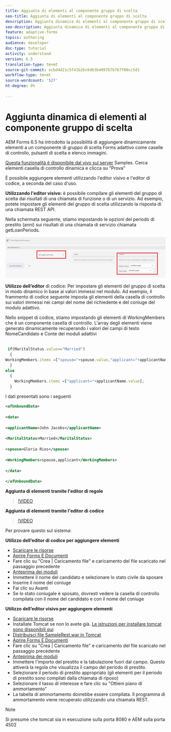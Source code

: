 ```yaml
---
title: Aggiunta di elementi al componente gruppo di scelta
seo-title: Aggiunta di elementi al componente gruppo di scelta
description: Aggiunta dinamica di elementi al componente gruppo di scelta
seo-description: Aggiunta dinamica di elementi al componente gruppo di scelta
feature: adaptive-forms
topics: authoring
audience: developer
doc-type: tutorial
activity: understand
version: 6.5
translation-type: tm+mt
source-git-commit: ecbd4d21c5f41b2bc6db3b409767b767f00cc5d1
workflow-type: tm+mt
source-wordcount: '527'
ht-degree: 0%

---
```




# Aggiunta dinamica di elementi al componente gruppo di scelta

 AEM Forms 6.5 ha introdotto la possibilità di aggiungere dinamicamente elementi a un componente di gruppo di scelta Forms adattivo come caselle di controllo, pulsanti di scelta e elenco immagini.

[Questa funzionalità è disponibile dal vivo sul server](https://forms.enablementadobe.com/content/samples/samples.html?query=0) Samples. Cerca elementi casella di controllo dinamica e clicca su &quot;Prova&quot;


È possibile aggiungere elementi utilizzando l&#39;editor visivo e l&#39;editor di codice, a seconda del caso d&#39;uso.

**Utilizzando l&#39;editor visivo:** è possibile compilare gli elementi del gruppo di scelta dai risultati di una chiamata di funzione o di un servizio. Ad esempio, potete impostare gli elementi del gruppo di scelta utilizzando la risposta di una chiamata REST API.

Nella schermata seguente, stiamo impostando le opzioni del periodo di prestito (anni) sui risultati di una chiamata di servizio chiamata getLoanPeriods.

![Editor regola](assets/ruleeditor.png)

**Utilizzo dell’editor** di codice: Per impostare gli elementi del gruppo di scelta in modo dinamico in base ai valori immessi nel modulo. Ad esempio, il frammento di codice seguente imposta gli elementi della casella di controllo sui valori immessi nei campi del nome del richiedente e del coniuge del modulo adattivo.

Nello snippet di codice, stiamo impostando gli elementi di WorkingMembers che è un componente casella di controllo. L&#39;array degli elementi viene generato dinamicamente recuperando i valori dei campi di testo NomeCandidato e Conte dei moduli adattivi

```javascript
 
 if(MaritalStatus.value=="Married")
  {
WorkingMembers.items =["spouse="+spouse.value,"applicant="+applicantName.value];
  }
else
  {
    WorkingMembers.items =["applicant="+applicantName.value];
  }
```

I dati presentati sono i seguenti

```xml
<afUnboundData>

<data>

<applicantName>John Jacobs</applicantName>

<MaritalStatus>Married</MaritalStatus>

<spouse>Gloria Rios</spouse>

<WorkingMembers>spouse,applicant</WorkingMembers>

</data>

</afUnboundData>
```

**Aggiunta di elementi tramite l&#39;editor di regole**

>[!VIDEO](https://video.tv.adobe.com/v/26847?quality=12&learn=on)

**Aggiunta di elementi tramite l&#39;editor di codice**

>[!VIDEO](https://video.tv.adobe.com/v/26848?quality=12&learn=on)

Per provare questo sul sistema:

**Utilizzo dell’editor di codice per aggiungere elementi**

* [Scaricare le risorse](assets/usingthecodeeditor.zip)
* [Aprire Forms E Documenti](http://localhost:4502/aem/forms.html/content/dam/formsanddocuments)
* Fare clic su &quot;Crea | Caricamento file&quot; e caricamento del file scaricato nel passaggio precedente
* [Anteprima dei moduli](http://localhost:4502/content/dam/formsanddocuments/simpleform/jcr:content?wcmmode=disabled)
* Immettere il nome del candidato e selezionare lo stato civile da sposare
* Inserire il nome del coniuge
* Fai clic su Avanti
* Se lo stato coniugale è sposato, dovresti vedere la casella di controllo compilata con il nome del candidato e con il nome del coniuge

**Utilizzo dell’editor visivo per aggiungere elementi**

* [Scaricare le risorse](assets/usingthevisualeditor.zip)
* Installate Tomcat se non lo avete già. [Le istruzioni per installare tomcat sono disponibili qui](https://docs.adobe.com/content/help/en/experience-manager-learn/forms/ic-print-channel-tutorial/introduction.html)
* [Distribuisci file SampleRest.war in Tomcat](https://forms.enablementadobe.com/content/DemoServerBundles/SampleRest.war)
* [Aprire Forms E Documenti](http://localhost:4502/aem/forms.html/content/dam/formsanddocuments)
* Fare clic su &quot;Crea | Caricamento file&quot; e caricamento del file scaricato nel passaggio precedente
* [Anteprima dei moduli](http://localhost:4502/content/dam/formsanddocuments/amortizationschedule/jcr:content?wcmmode=disabled)
* Immettere l&#39;importo del prestito e la tabulazione fuori dal campo. Questo attiverà la regola che visualizza il campo del periodo di prestito.
* Selezionare il periodo di prestito appropriato (gli elementi per il periodo di prestito sono compilati dalla chiamata di riposo)
* Selezionare il tasso di interesse e fare clic su &quot;Ottieni piano di ammortamento&quot;
* La tabella di ammortamento dovrebbe essere compilata. Il programma di ammortamento viene recuperato utilizzando una chiamata REST.

>[!NOTE]
> Si presume che tomcat sia in esecuzione sulla porta 8080 e AEM sulla porta 4502
